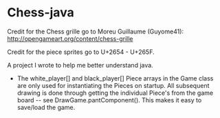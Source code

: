 Chess-java
==========
Credit for the Chess grille go to Moreu Guillaume (Guyome41):
http://opengameart.org/content/chess-grille

Credit for the piece sprites go to U+2654 - U+265F.

A project I wrote to help me better understand java.

* The white_player[] and black_player[] Piece arrays in the Game class are only used for instantiating the Pieces on startup. All subsequent drawing is done through getting the individual Piece's from the game board -- see DrawGame.pantComponent(). This makes it easy to save/load the game.
